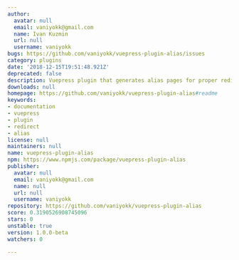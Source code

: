 ```yaml
---
author:
  avatar: null
  email: vaniyokk@gmail.com
  name: Ivan Kuzmin
  url: null
  username: vaniyokk
bugs: https://github.com/vaniyokk/vuepress-plugin-alias/issues
category: plugins
date: '2018-12-15T19:51:48.921Z'
deprecated: false
description: Vuepress plugin that generates alias pages for proper redirect handling
downloads: null
homepage: https://github.com/vaniyokk/vuepress-plugin-alias#readme
keywords:
- documentation
- vuepress
- plugin
- redirect
- alias
license: null
maintainers: null
name: vuepress-plugin-alias
npm: https://www.npmjs.com/package/vuepress-plugin-alias
publisher:
  avatar: null
  email: vaniyokk@gmail.com
  name: null
  url: null
  username: vaniyokk
repository: https://github.com/vaniyokk/vuepress-plugin-alias
score: 0.3190526908745096
stars: 0
unstable: true
version: 1.0.0-beta
watchers: 0

---
```


